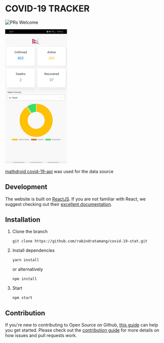 # COVID-19 TRACKER
![PRs Welcome](https://img.shields.io/badge/PRs-welcome-brightgreen.svg?style=flat-square)

<img src="Demo.jpg" 
     width="200" 
 />

[mathdroid covid-19-api](https://github.com/mathdroid/covid-19-api) was used for the data source

## Development
The website is built on [ReactJS](https://reactjs.org/). If you are not familiar with React, we suggest checking out their [excellent documentation](https://reactjs.org/docs).

## Installation

1. Clone the branch

   ```
   git clone https://github.com/rabindratamang/covid-19-stat.git
   ```

2. Install dependencies

   ```
   yarn install
   ```

    or alternatively

   ```
   npm install
   ```
3. Start
   ```
   npm start
   ```

## Contribution

If you're new to contributing to Open Source on Github, [this guide](https://guides.github.com/activities/contributing-to-open-source/) can help you get started. Please check out the [contribution guide](CONTRIBUTING.md) for more details on how issues and pull requests work.
